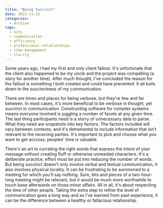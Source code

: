 ```yaml
---
title: "Being Succinct"
date: 2013-11-15
categories:
  - Archive
tags:
  - bits
  - communication
  - efficiency
  - professional-relationships
  - time-management
  - clarity
---
```


Some years ago, I had my first and only client fallout. It's unfortunate that the client also happened to be my uncle and the project was compelling (a story for another time). After much thought, I've concluded the reason for the fallout is something I both created and could have prevented. It all boils down to the succinctness of my communication.

There are times and places for being verbose, but they're few and far between. In most cases, it's more beneficial to be verbose in thought, yet succinct in communication. Constructing software for complex systems means everyone involved is juggling a number of facets at any given time. The last thing participants need is a slurry of unnecessary data to parse. What they need are snapshots into key factors. The factors included will vary between contexts, and it's detremental to include information that isn't relevant to the receiving parties. It's important to pick and choose what you want to get accross; peoples' time is valuable.

There's an art to currating the right words that express the intent of your message without creating fluff or otherwise unneeded characters. It's a deliberate practice, effort must be put into reducing the number of words. But being succinct doesn't only involve verbal and textual communication, it also involves physical locality. It can be frustrating to be summoned to a meeting for which you'll say nothing. Sure, bits and pieces of a two-hour-long meeting might be relevant, but it would be much more worthwhile to touch base afterwards on those minor affairs. All in all, it's about respecting the time of other people. Taking the extra step to refine the level of communication goes a long way and as I've learned from past experience, it can be the difference between a healthy or fallacious relationship.
